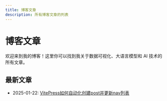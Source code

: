 ```yaml
---
title: 博客文章
description: 所有博客文章的列表
---
```


# 博客文章

欢迎来到我的博客！这里你可以找到我关于数据可视化、大语言模型和 AI 技术的所有文章。

## 最新文章

<!-- 文章列表将由脚本自动生成 -->

- 2025-01-22: [VitePress如何自动化创建post并更新nav列表](/zh/blog/posts/vitepress如何自动化创建post并更新nav列表-2025-01-22-00-07-26)